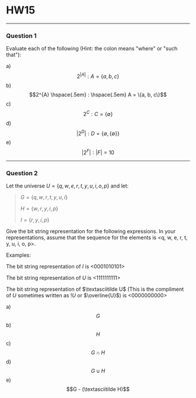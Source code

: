# HW15
---
### Question 1
Evaluate each of the following (Hint: the colon means "where" or "such that"):

a) $$2^{|A|} : A = \{ a, b, c\}$$
b) $$2^{A} \hspace{.5em} : \hspace{.5em} A = \{a, b, c\}$$
c)$$2^{C} : C = \{ \emptyset \}$$
d) $$|2^{D}| :  D = \{ \emptyset, \{ \emptyset \} \}$$
e) $$|2^{F}| : |F| = 10$$

---
### Question 2

Let the universe $U = \{q, w, e, r, t, y, u, i, o, p\}$ and let:
> $G = \{q, w, r, t, y, u, i\}$
>
>$H = \{w, r, y, i, p\}$
> 
>$I = \{r, y, i, p\}$  

Give the bit string representation for the following expressions. In your representations, assume that the sequence for the elements is \<q, w, e, r, t, y, u, i, o, p\>.

Examples: 

The bit string representation of $I$ is \<0001010101\>

The bit string representation of $U$ is \<1111111111\>

The bit string representation of $\textasciitilde U$ (This is the compliment of $U$ sometimes written as $!U$ or $\overline{U}$) is \<0000000000\>

a) $$G$$
b) $$H$$ 
c) $$G \cap H$$
d) $$G \cup H$$
e) $$G - (\textasciitilde H)$$
